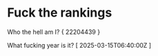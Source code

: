 # Fuck the rankings

Who the hell am I?
{ 22204439 }

What fucking year is it?
[ 2025-03-15T06:40:00Z ]
